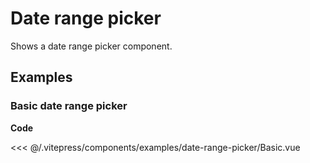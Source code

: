 <script setup>
import Basic from '../.vitepress/components/examples/date-range-picker/Basic.vue'
</script>

# Date range picker

Shows a date range picker component.

## Examples

### Basic date range picker
<Example>
  <Basic />
</Example>

**Code**

<<< @/.vitepress/components/examples/date-range-picker/Basic.vue
